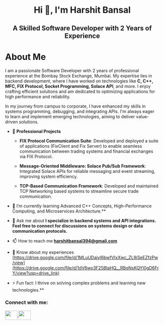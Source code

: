 <h1 align="center">Hi 👋, I'm Harshit Bansal</h1>
<h2 align="center">A Skilled Software Developer with 2 Years of Experience</h2>

<h1> About Me </h1>
<p>
I am a passionate Software Developer with 2 years of professional experience at the Bombay Stock Exchange, Mumbai. My expertise lies in backend development, where I have worked on technologies like <strong>C, C++, MFC, FIX Protocol, Socket Programming, Solace API</strong>, and more. I enjoy crafting efficient solutions and am dedicated to optimizing applications for high performance and reliability.
</p>

<p>
In my journey from campus to corporate, I have enhanced my skills in systems programming, debugging, and integrating APIs. I'm always eager to learn and implement emerging technologies, aiming to deliver value-driven solutions.
</p>

- 📂 **Professional Projects**  
  - **FIX Protocol Communication Suite**: Developed and deployed a suite of applications (FixClient and Fix Server) to enable seamless communication between trading systems and financial exchanges via FIX Protocol.
  - **Message-Oriented Middleware: Solace Pub/Sub Framework**: Integrated Solace APIs for reliable messaging and event streaming, improving system efficiency.
    
  - **TCP-Based Communication Framework**: Developed and maintained TCP Networking based systems to streamline secure trade communication.

- 🌱 I’m currently learning Advanced C++ Concepts, High-Performance Computing, and Microservices Architecture.**

 <!--👨‍💻 All of my projects are available at [https://bansalharshit.github.io/](https://bansalharshit.github.io/)-->

- 💬 Ask me about **I specialize in backend systems and API integrations. Feel free to connect for discussions on systems design or data communication protocols.**

- 📫 How to reach me **harshitbansal394@gmail.com**

- 📄 Know about my experiences 
  [https://drive.google.com/file/d/1MLuUDajyl6bwfVIxXwc_ZL9jSeEZfzPw/view](https://drive.google.com/file/d/1dV6wo3F25BIaHQ__RBqNsKQYl0gD6FrY/view?usp=drive_link)
  
- ⚡  Fun fact: I thrive on solving complex problems and learning new technologies.**
  
<h3 align="left">Connect with me:</h3>
<p align="left">
  <a href="https://www.linkedin.com/in/harshit-bansal-772765149/" target="blank">
    <img align="center" src="https://cdn-icons-png.flaticon.com/512/174/174857.png" height="30" width="40" />
  </a>
  
  <a href="mailto:harshitbansal394@gmail.com">
    <img align="center" src="https://cdn-icons-png.flaticon.com/512/732/732200.png" height="30" width="40" />
  </a>
</p>
